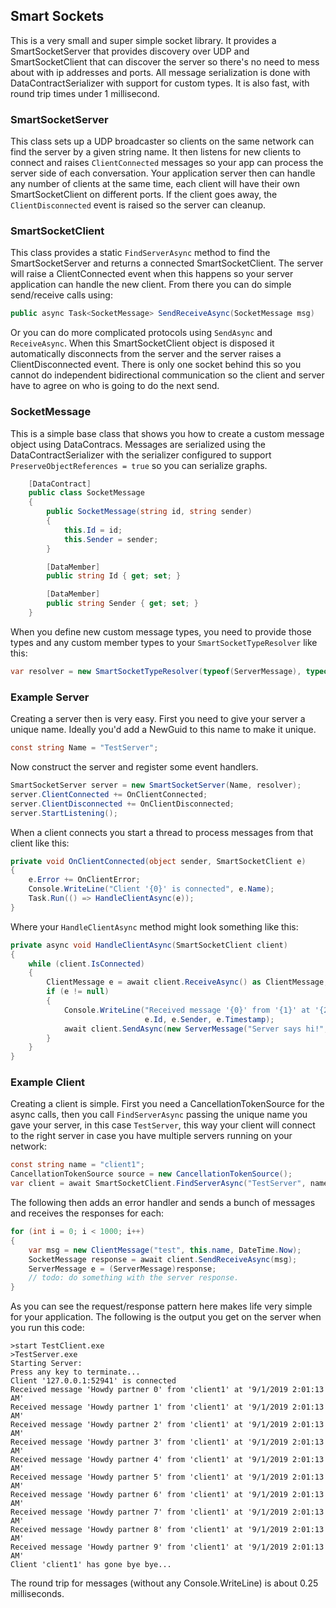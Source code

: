 ## Smart Sockets

This is a very small and super simple socket library.  It provides a SmartSocketServer
that provides discovery over UDP and SmartSocketClient that can discover the server so
there's no need to mess about with ip addresses and ports.  All message serialization is done with
DataContractSerializer with support for custom types.  It is also fast, with round trip
times under 1 millisecond.

### SmartSocketServer

This class sets up a UDP broadcaster so clients on the same network can find the server by
a given string name.  It then listens for
new clients to connect and raises `ClientConnected` messages so your app can process the
server side of each conversation.  Your application server then can handle any number of
clients at the same time, each client will have their own SmartSocketClient on different ports.
If the client goes away, the `ClientDisconnected` event is raised so the server can cleanup.

### SmartSocketClient

This class provides a static `FindServerAsync` method to find the SmartSocketServer and
returns a connected SmartSocketClient.  The server will raise a ClientConnected event
when this happens so your server application can handle the new client.
From there you can do simple send/receive calls using:
```c#
public async Task<SocketMessage> SendReceiveAsync(SocketMessage msg)
```
Or you can do more complicated protocols using `SendAsync` and `ReceiveAsync`.  When this
SmartSocketClient object is disposed it automatically disconnects from the server and
the server raises a ClientDisconnected event.  There is only one socket behind this so
you cannot do independent bidirectional communication so the client and server have to
agree on who is going to do the next send.

### SocketMessage

This is a simple base class that shows you how to create a custom message object using DataContracs.
Messages are serialized using the DataContractSerializer with the
serializer configured to support `PreserveObjectReferences = true` so you can serialize graphs.

```c#
    [DataContract]
    public class SocketMessage
    {
        public SocketMessage(string id, string sender)
        {
            this.Id = id;
            this.Sender = sender;
        }

        [DataMember]
        public string Id { get; set; }

        [DataMember]
        public string Sender { get; set; }
    }
```

When you define new custom message types, you need to provide those types and any custom member types
to your `SmartSocketTypeResolver` like this:
```c#
var resolver = new SmartSocketTypeResolver(typeof(ServerMessage), typeof(ClientMessage));
```

### Example Server

Creating a server then is very easy.  First you need to give your server a
unique name.  Ideally you'd add a NewGuid to this name to make it unique.

```c#
const string Name = "TestServer";
```

Now construct the server and register some event handlers.

```c#
SmartSocketServer server = new SmartSocketServer(Name, resolver);
server.ClientConnected += OnClientConnected;
server.ClientDisconnected += OnClientDisconnected;
server.StartListening();
```

When a client connects you start a thread to process messages from
that client like this:

```c#
private void OnClientConnected(object sender, SmartSocketClient e)
{
    e.Error += OnClientError;
    Console.WriteLine("Client '{0}' is connected", e.Name);
    Task.Run(() => HandleClientAsync(e));
}
```

Where your `HandleClientAsync` method might look something like this:

```c#
private async void HandleClientAsync(SmartSocketClient client)
{
    while (client.IsConnected)
    {
        ClientMessage e = await client.ReceiveAsync() as ClientMessage;
        if (e != null)
        {
            Console.WriteLine("Received message '{0}' from '{1}' at '{2}'",
                              e.Id, e.Sender, e.Timestamp);
            await client.SendAsync(new ServerMessage("Server says hi!", Name, DateTime.Now));
        }
    }
}
```

### Example Client

Creating a client is simple.  First you need a CancellationTokenSource for the
async calls, then you call `FindServerAsync` passing the unique name you gave
your server, in this case `TestServer`, this way your client will connect to the
right server in case you have multiple servers running on your network:

```c#
const string name = "client1";
CancellationTokenSource source = new CancellationTokenSource();
var client = await SmartSocketClient.FindServerAsync("TestServer", name, resolver, source.Token);
```

The following then adds an error handler and sends a bunch of messages and
receives the responses for each:

```c#
for (int i = 0; i < 1000; i++)
{
    var msg = new ClientMessage("test", this.name, DateTime.Now);
    SocketMessage response = await client.SendReceiveAsync(msg);
    ServerMessage e = (ServerMessage)response;
    // todo: do something with the server response.
}
```

As you can see the request/response pattern here makes life very simple for your application.  The following is the output you get on the server when you run
this code:

```
>start TestClient.exe
>TestServer.exe
Starting Server:
Press any key to terminate...
Client '127.0.0.1:52941' is connected
Received message 'Howdy partner 0' from 'client1' at '9/1/2019 2:01:13 AM'
Received message 'Howdy partner 1' from 'client1' at '9/1/2019 2:01:13 AM'
Received message 'Howdy partner 2' from 'client1' at '9/1/2019 2:01:13 AM'
Received message 'Howdy partner 3' from 'client1' at '9/1/2019 2:01:13 AM'
Received message 'Howdy partner 4' from 'client1' at '9/1/2019 2:01:13 AM'
Received message 'Howdy partner 5' from 'client1' at '9/1/2019 2:01:13 AM'
Received message 'Howdy partner 6' from 'client1' at '9/1/2019 2:01:13 AM'
Received message 'Howdy partner 7' from 'client1' at '9/1/2019 2:01:13 AM'
Received message 'Howdy partner 8' from 'client1' at '9/1/2019 2:01:13 AM'
Received message 'Howdy partner 9' from 'client1' at '9/1/2019 2:01:13 AM'
Client 'client1' has gone bye bye...
```

The round trip for messages (without any Console.WriteLine) is about 0.25 milliseconds.